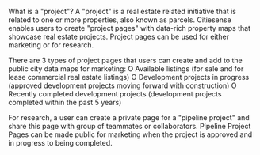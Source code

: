 What is a "project"?
A "project" is a real estate related initiative that is related to one or more properties, also known as parcels. Citiesense enables users to create "project pages" with data-rich property maps that showcase real estate projects. Project pages can be used for either marketing or for research. 

There are 3 types of project pages that users can create and add to the public city data maps for marketing:
O Available listings (for sale and for lease commercial real estate listings)
O Development projects in progress (approved development projects moving forward with construction)
O Recently completed development projects (development projects completed within the past 5 years) 

For research, a user can create a private page for a "pipeline project" and share this page with group of teammates or collaborators. Pipeline Project Pages can be made public for marketing when the project is approved and in progress to being completed.  
